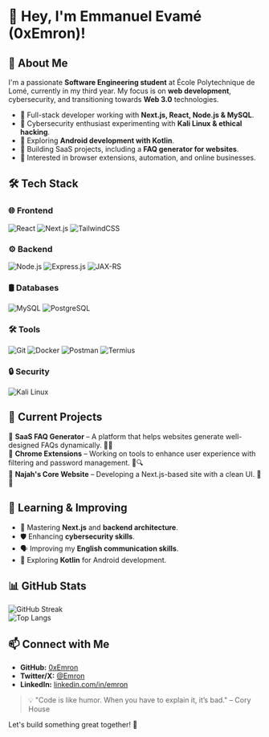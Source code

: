 # 👋 Hey, I'm Emmanuel Evamé (0xEmron)!

## 🚀 About Me
I'm a passionate **Software Engineering student** at École Polytechnique de Lomé, currently in my third year. My focus is on **web development**, cybersecurity, and transitioning towards **Web 3.0** technologies. 

- 🔹 Full-stack developer working with **Next.js, React, Node.js & MySQL**.
- 🔹 Cybersecurity enthusiast experimenting with **Kali Linux & ethical hacking**.
- 🔹 Exploring **Android development with Kotlin**.
- 🔹 Building SaaS projects, including a **FAQ generator for websites**.
- 🔹 Interested in browser extensions, automation, and online businesses.

## 🛠️ Tech Stack

### 🌐 Frontend
![React](https://img.shields.io/badge/React-20232A?style=for-the-badge&logo=react&logoColor=61DAFB)
![Next.js](https://img.shields.io/badge/Next.js-000000?style=for-the-badge&logo=nextdotjs&logoColor=white)
![TailwindCSS](https://img.shields.io/badge/TailwindCSS-06B6D4?style=for-the-badge&logo=tailwindcss&logoColor=white)

### ⚙️ Backend
![Node.js](https://img.shields.io/badge/Node.js-43853D?style=for-the-badge&logo=node.js&logoColor=white)
![Express.js](https://img.shields.io/badge/Express.js-000000?style=for-the-badge&logo=express&logoColor=white)
![JAX-RS](https://img.shields.io/badge/JAX--RS-007396?style=for-the-badge&logo=java&logoColor=white)

### 🛢️ Databases
![MySQL](https://img.shields.io/badge/MySQL-4479A1?style=for-the-badge&logo=mysql&logoColor=white)
![PostgreSQL](https://img.shields.io/badge/PostgreSQL-336791?style=for-the-badge&logo=postgresql&logoColor=white)

### 🛠️ Tools
![Git](https://img.shields.io/badge/Git-F05032?style=for-the-badge&logo=git&logoColor=white)
![Docker](https://img.shields.io/badge/Docker-2496ED?style=for-the-badge&logo=docker&logoColor=white)
![Postman](https://img.shields.io/badge/Postman-FF6C37?style=for-the-badge&logo=postman&logoColor=white)
![Termius](https://img.shields.io/badge/Termius-1F425F?style=for-the-badge&logo=termius&logoColor=white)

### 🔒 Security
![Kali Linux](https://img.shields.io/badge/Kali_Linux-557C94?style=for-the-badge&logo=kalilinux&logoColor=white)

## 📌 Current Projects

🔹 **SaaS FAQ Generator** – A platform that helps websites generate well-designed FAQs dynamically. 📝💡  
🔹 **Chrome Extensions** – Working on tools to enhance user experience with filtering and password management. 🔐🔍  
🔹 **Najah's Core Website** – Developing a Next.js-based site with a clean UI. 🎨🚀  

## 🌱 Learning & Improving
- 📖 Mastering **Next.js** and **backend architecture**.
- 🛡️ Enhancing **cybersecurity skills**.
- 🗣️ Improving my **English communication skills**.
- 📱 Exploring **Kotlin** for Android development.

## 📊 GitHub Stats
![GitHub Streak](https://github-readme-streak-stats.herokuapp.com/?user=0xEmron&theme=radical&hide_border=true)  
![Top Langs](https://github-readme-stats.vercel.app/api/top-langs/?username=0xEmron&layout=compact&theme=radical)

## 📫 Connect with Me
- **GitHub:** [0xEmron](https://github.com/0xEmron)
- **Twitter/X:** [@Emron](#) 
- **LinkedIn:** [linkedin.com/in/emron](www.linkedin.com/in/emmanuelevametofa)

> 💡 "Code is like humor. When you have to explain it, it’s bad." – Cory House

Let's build something great together! 🚀
